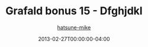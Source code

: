 ---
title: "Grafald bonus 15 - Dfghjdkl"
type: "image"
date: 2013-02-27T00:00:00-04:00
draft: false
categories: ["Grafald"]
image_path: "../img/2013/bonus_15.png"
alt_text: ""
author: "[hatsune-mike](https://cohost.org/hatsune-mike)"
---